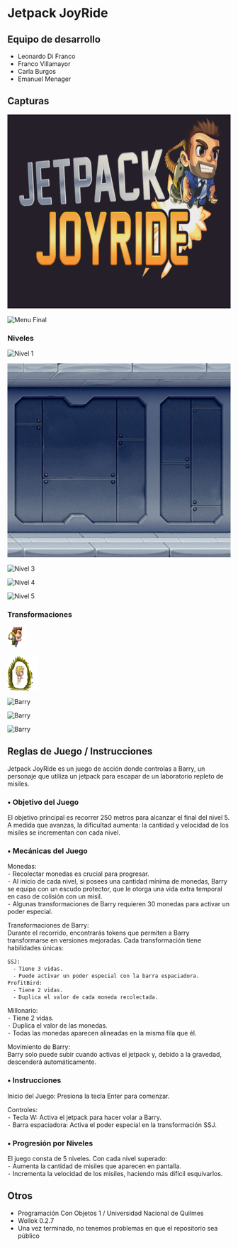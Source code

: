 # Jetpack JoyRide

## Equipo de desarrollo

- Leonardo Di Franco
- Franco Villamayor
- Carla Burgos
- Emanuel Menager

## Capturas

![Menu Inicio](https://raw.githubusercontent.com/obj1unq/2024s2-tp-grupal-juego-2024s2-grupo6/refs/heads/main/assets/menu.png)

![Menu Final]()
### Niveles
![Nivel 1]()

![Nivel 2](https://github.com/obj1unq/2024s2-tp-grupal-juego-2024s2-grupo6/blob/main/assets/fondoo2.png)

![Nivel 3]()

![Nivel 4]()

![Nivel 5]()


### Transformaciones
![Barry Normal](https://raw.githubusercontent.com/obj1unq/2024s2-tp-grupal-juego-2024s2-grupo6/refs/heads/main/assets/barrynormal.png)

![Barry SSJ](https://raw.githubusercontent.com/obj1unq/2024s2-tp-grupal-juego-2024s2-grupo6/refs/heads/main/assets/barrysupersj1.png)

![Barry ]()

![Barry ]()

![Barry ]()

## Reglas de Juego / Instrucciones

Jetpack JoyRide es un juego de acción donde controlas a Barry, un personaje que utiliza un jetpack para escapar de un laboratorio repleto de misiles.

### • Objetivo del Juego
  El objetivo principal es recorrer 250 metros para alcanzar el final del nivel 5. A medida que   avanzas, la dificultad aumenta: la cantidad y velocidad de los misiles se incrementan con cada nivel.

### • Mecánicas del Juego
  Monedas:  
  ⁃ Recolectar monedas es crucial para progresar.  
  ⁃ Al inicio de cada nivel, si posees una cantidad mínima de monedas, Barry se equipa con un escudo protector, que le otorga una vida extra temporal en caso de colisión con un misil.  
  ⁃ Algunas transformaciones de Barry requieren 30 monedas para activar un poder especial.  
    
  Transformaciones de Barry:  
  Durante el recorrido, encontrarás tokens que permiten a Barry transformarse en versiones mejoradas. Cada transformación tiene habilidades únicas:  

    SSJ:  
      ⁃ Tiene 3 vidas.  
      ⁃ Puede activar un poder especial con la barra espaciadora.  
    ProfitBird:  
      ⁃ Tiene 2 vidas.  
      ⁃ Duplica el valor de cada moneda recolectada.  
  Millonario:  
    ⁃ Tiene 2 vidas.  
    ⁃ Duplica el valor de las monedas.  
    ⁃ Todas las monedas aparecen alineadas en la misma fila que él.  
  
  Movimiento de Barry:  
  Barry solo puede subir cuando activas el jetpack y, debido a la gravedad, descenderá automáticamente.
  
### • Instrucciones
  Inicio del Juego: Presiona la tecla Enter para comenzar.  
  
  Controles:  
    ⁃ Tecla W: Activa el jetpack para hacer volar a Barry.  
    ⁃ Barra espaciadora: Activa el poder especial en la transformación SSJ.  

### • Progresión por Niveles
  El juego consta de 5 niveles. Con cada nivel superado:  
    ⁃ Aumenta la cantidad de misiles que aparecen en pantalla.  
    ⁃ Incrementa la velocidad de los misiles, haciendo más difícil esquivarlos.

## Otros

- Programación Con Objetos 1 / Universidad Nacional de Quilmes
- Wollok 0.2.7
- Una vez terminado, no tenemos problemas en que el repositorio sea público
